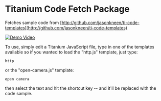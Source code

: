 # Titanium Code Fetch Package

Fetches sample code from [http://github.com/jasonkneen/ti-code-templates](http://github.com/jasonkneen/ti-code-templates)

[![Demo Video](https://raw.github.com/jasonkneen/ti-code-fetch-atom/master/resources/demo.gif)](https://raw.github.com/jasonkneen/ti-code-fetch-atom/master/resources/demo.gif)


To use, simply edit a Titanium JavaScript file, type in one of the templates available so if you wanted to load the "http.js" template, just type:

```
http
```

or the "open-camera.js" template:

```
open camera
```

then select the text and hit the shortcut key -- and it'll be replaced with the code sample.
